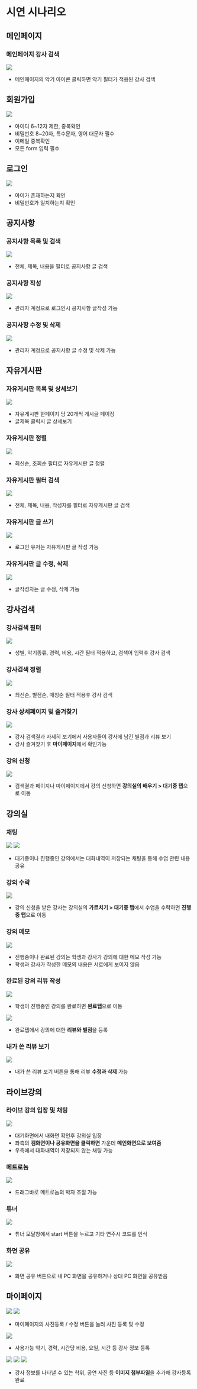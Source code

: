 # 시연 시나리오

## 메인페이지

### 메인페이지 강사 검색

<img src="../docs/images/강사검색 - 메인 아이콘 클릭.gif">

- 메인페이지의 악기 아이콘 클릭하면 악기 필터가 적용된 강사 검색

## 회원가입

<img src="../docs/images/회원가입 - 제약확인.gif">

- 아이디 6~12자 제한, 중복확인
- 비밀번호 8~20자, 특수문자, 영어 대문자 필수
- 이메일 중복확인
- 모든 form 입력 필수

## 로그인

<img src="../docs/images/로그인 - 제약확인.gif">

- 아이가 존재하는지 확인
- 비밀번호가 일치하는지 확인

## 공지사항

### 공지사항 목록 및 검색

<img src="../docs/images/공지사항 - 필터검색.gif">

- 전체, 제목, 내용을 필터로 공지사항 글 검색

### 공지사항 작성

<img src="../docs/images/공지사항 - 글작성.gif">

- 관리자 계정으로 로그인시 공지사항 글작성 가능

### 공지사항 수정 및 삭제

<img src="../docs/images/공지사항 - 글수정, 삭제.gif">

- 관리자 계정으로 공지사항 글 수정 및 삭제 가능

## 자유게시판

### 자유게시판 목록 및 상세보기

<img src="../docs/images/자유게시판 - 글목록, 상세보기.gif">

- 자유게시판 한페이지 당 20개씩 게시글 페이징
- 글제목 클릭시 글 상세보기

### 자유게시판 정렬

<img src="../docs/images/자유게시판 - 필터정렬.gif">

- 최신순, 조회순 필터로 자유게시판 글 정렬

### 자유게시판 필터 검색

<img src="../docs/images/자유게시판 - 필터검색.gif">

- 전체, 제목, 내용, 작성자를 필터로 자유게시판 글 검색

### 자유게시판 글 쓰기

<img src="../docs/images/자유게시판 - 글쓰기.gif">

- 로그인 유저는 자유게시판 글 작성 가능

### 자유게시판 글 수정, 삭제

<img src="../docs/images/자유게시판 - 수정.gif">

- 글작성자는 글 수정, 삭제 가능

## 강사검색

### 강사검색 필터

<img src="../docs/images/강사검색 - 필터.gif">

- 성별, 악기종류, 경력, 비용, 시간 필터 적용하고, 검색어 입력후 강사 검색

### 강사검색 정렬

<img src="../docs/images/강사검색 - 정렬.gif">

- 최신순, 별점순, 매칭순 필터 적용후 강사 검색

### 강사 상세페이지 및 즐겨찾기

<img src="../docs/images/강사검색 - 상세, 즐찾.gif">

- 강사 검색결과 자세히 보기에서 사용자들이 강사에 남긴 별점과 리뷰 보기 
- 강사 즐겨찾기 후 **마이페이지**에서 확인가능

### 강의 신청

<img src="../docs/images/수강신청.gif">

- 검색결과 페이지나 마이페이지에서 강의 신청하면 **강의실의 배우기 > 대기중 탭**으로 이동

## 강의실

### 채팅

<img src="../docs/images/강의대기 - 채팅1.gif">
<img src="../docs/images/강의대기 - 채팅2.gif">

- 대기중이나 진행중인 강의에서는 대화내역이 저장되는 채팅을 통해 수업 관련 내용 공유

### 강의 수락

<img src="../docs/images/강의수락.gif">

- 강의 신청을 받은 강사는 강의실의 **가르치기 > 대기중 탭**에서 수업을 수락하면 **진행중 탭**으로 이동

### 강의 메모

<img src="../docs/images/강의진행중 - 메모 작성, 수정.gif">

- 진행중이나 완료된 강의는 학생과 강사가 강의에 대한 메모 작성 가능 
- 학생과 강사가 작성한 메모의 내용은 서로에게 보이지 않음

### 완료된 강의 리뷰 작성

<img src="../docs/images/강의 완료.gif">

- 학생이 진행중인 강의를 완료하면 **완료탭**으로 이동

<img src="../docs/images/학생완료 - 리뷰작성.gif">

- 완료탭에서 강의에 대한 **리뷰와 별점**을 등록

### 내가 쓴 리뷰 보기

<img src="../docs/images/학생완료 - 내가쓴리뷰보기.gif">

- 내가 쓴 리뷰 보기 버튼을 통해 리뷰 **수정과 삭제** 가능

## 라이브강의

### 라이브 강의 입장 및 채팅

<img src="../docs/images/라이브강의 - 입장, 메인화면전환, 채팅.gif">

- 대기화면에서 내화면 확인후 강의실 입장 
- 좌측의 **캠화면이나 공유화면을 클릭하면** 가운데 **메인화면으로 보여줌**
- 우측에서 대화내역이 저장되지 않는 채팅 가능

### 메트로놈

<img src="../docs/images/라이브강의 - 메트로놈.gif">

- 드래그바로 메트로놈의 박자 조절 가능

### 튜너

<img src="../docs/images/라이브강의 - 튜너(B).gif">

- 튜너 모달창에서 start 버튼을 누르고 기타 연주시 코드를 인식

### 화면 공유

<img src="../docs/images/라이브강의 - 화면공유.gif">

- 화면 공유 버튼으로 내 PC 화면을 공유하거나 상대 PC 화면을 공유받음

## 마이페이지

<img src="../docs/images/마이페이지 - 첨부1.png">
<img src="../docs/images/마이페이지 - 첨부2.png">

- 마이페이지의 사진등록 / 수정 버튼을 눌러 사진 등록 및 수정

<img src="../docs/images/강사등록.gif">

- 사용가능 악기, 경력, 시간당 비용, 요일, 시간 등 강사 정보 등록

<img src="../docs/images/강사등록 - 첨부1.png">
<img src="../docs/images/강사등록 - 첨부2.png">
<img src="../docs/images/강사등록 완료.png">

- 강사 정보를 나타낼 수 있는 학위, 공연 사진 등 **이미지 첨부파일**을 추가해 강사등록 완료